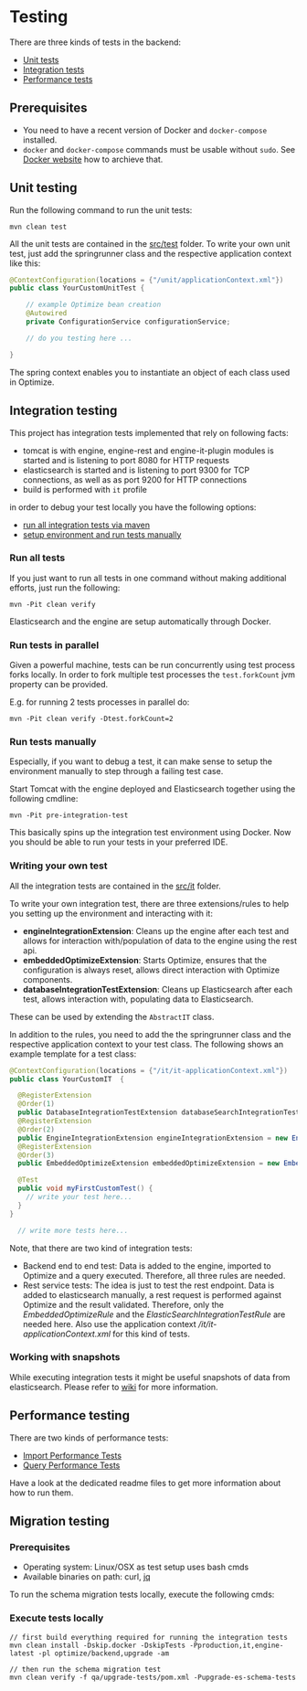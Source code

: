 # Testing

There are three kinds of tests in the backend:

* [Unit tests](#unit-testing)
* [Integration tests](#integration-testing)
* [Performance tests](#performance-testing)

## Prerequisites

* You need to have a recent version of Docker and `docker-compose` installed.
* `docker` and `docker-compose` commands must be usable without `sudo`. See [Docker website](https://docs.docker.com/install/linux/linux-postinstall/) how to archieve that.

## Unit testing

Run the following command to run the unit tests:

```
mvn clean test
```

All the unit tests are contained in the [src/test](./src/test/java/.) folder.
To write your own unit test, just add the springrunner class and the respective application context like this:
```java
@ContextConfiguration(locations = {"/unit/applicationContext.xml"})
public class YourCustomUnitTest {

    // example Optimize bean creation
    @Autowired
    private ConfigurationService configurationService;

    // do you testing here ...

}
```

The spring context enables you to instantiate an object of each class used in Optimize.

## Integration testing

This project has integration tests implemented that rely on following facts:

* tomcat is with engine, engine-rest and engine-it-plugin modules is started and is listening to port 8080
for HTTP requests
* elasticsearch is started and is listening to port 9300 for TCP connections, as well as as port 9200
for HTTP connections
* build is performed with ```it``` profile

in order to debug your test locally you have the following options:

* [run all integration tests via maven](#run-all-tests)
* [setup environment and run tests manually](#run-tests-manually)

### Run all tests

If you just want to run all tests in one command without making additional
efforts, just run the following:
```
mvn -Pit clean verify
```

Elasticsearch and the engine are setup automatically through Docker.

### Run tests in parallel

Given a powerful machine, tests can be run concurrently using test process forks locally.
In order to fork multiple test processes the `test.forkCount` jvm property can be provided.

E.g. for running 2 tests processes in parallel do:
```
mvn -Pit clean verify -Dtest.forkCount=2
```

### Run tests manually

Especially, if you want to debug a test, it can make sense to setup the
environment manually to step through a failing test case.

Start Tomcat with the engine deployed and Elasticsearch together using the following cmdline:
```
mvn -Pit pre-integration-test
```

This basically spins up the integration test environment using Docker. Now you should be able to run your tests in your preferred IDE.

### Writing your own test

All the integration tests are contained in the [src/it](./src/it/java/.) folder.

To write your own integration test, there are three extensions/rules to help you setting up the environment and interacting with it:

* **engineIntegrationExtension**: Cleans up the engine after each test and allows for interaction with/population of data to the engine using the rest api.
* **embeddedOptimizeExtension**: Starts Optimize, ensures that the configuration is always reset, allows direct interaction with Optimize components.
* **databaseIntegrationTestExtension**: Cleans up Elasticsearch after each test, allows interaction with, populating data to Elasticsearch.

These can be used by extending the `AbstractIT` class.

In addition to the rules, you need to add the the springrunner class and the respective application context to your test class. The following shows an example template for a test class:

```java
@ContextConfiguration(locations = {"/it/it-applicationContext.xml"})
public class YourCustomIT  {

  @RegisterExtension
  @Order(1)
  public DatabaseIntegrationTestExtension databaseSearchIntegrationTestExtension = new DatabaseIntegrationTestExtension();
  @RegisterExtension
  @Order(2)
  public EngineIntegrationExtension engineIntegrationExtension = new EngineIntegrationExtension();
  @RegisterExtension
  @Order(3)
  public EmbeddedOptimizeExtension embeddedOptimizeExtension = new EmbeddedOptimizeExtension();

  @Test
  public void myFirstCustomTest() {
    // write your test here...
  }
}

  // write more tests here...
```

Note, that there are two kind of integration tests:

* Backend end to end test: Data is added to the engine, imported to Optimize and a query executed. Therefore, all three rules are needed.
* Rest service tests: The idea is just to test the rest endpoint. Data is added to elasticsearch manually, a rest request is performed against Optimize and the result validated. Therefore, only the *EmbeddedOptimizeRule* and the *ElasticSearchIntegrationTestRule* are needed here. Also use the application context */it/it-applicationContext.xml* for this kind of tests.

### Working with snapshots 

While executing integration tests it might be useful snapshots of data from elasticsearch. Please refer to [wiki](https://github.com/camunda/camunda-optimize/wiki/Using-ES-snapshots) for more information. 

## Performance testing

There are two kinds of performance tests:

* [Import Performance Tests](../qa/import-performance-tests/README.md)
* [Query Performance Tests](../qa/service-performance-tests/README.md)

Have a look at the dedicated readme files to get more information about how to run them.

## Migration testing

### Prerequisites

* Operating system: Linux/OSX as test setup uses bash cmds
* Available binaries on path: curl, [jq](https://stedolan.github.io/jq/)

To run the schema migration tests locally, execute the following cmds:

### Execute tests locally

```shell
// first build everything required for running the integration tests
mvn clean install -Dskip.docker -DskipTests -Pproduction,it,engine-latest -pl optimize/backend,upgrade -am

// then run the schema migration test
mvn clean verify -f qa/upgrade-tests/pom.xml -Pupgrade-es-schema-tests
```
